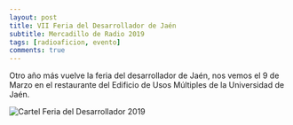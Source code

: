 ```yaml
---
layout: post
title: VII Feria del Desarrollador de Jaén
subtitle: Mercadillo de Radio 2019
tags: [radioaficion, evento]
comments: true
---
```


Otro año más vuelve la feria del desarrollador de Jaén, nos vemos el 9 de Marzo en el restaurante del Edificio de Usos Múltiples de la Universidad de Jaén.

![Cartel Feria del Desarrollador 2019](https://i.imgur.com/sydUCR1.jpg)